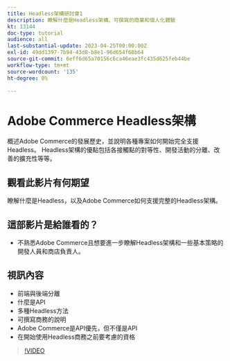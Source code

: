 ```yaml
---
title: Headless架構研討會1
description: 瞭解什麼是Headless架構、可撰寫的商業和個人化體驗
kt: 13144
doc-type: tutorial
audience: all
last-substantial-update: 2023-04-25T00:00:00Z
exl-id: 49dd1397-7b94-43d8-b8e1-96d654f68b64
source-git-commit: 6eff6d65a70156c6ca46eae3fc435d625feb44be
workflow-type: tm+mt
source-wordcount: '135'
ht-degree: 0%

---
```


# Adobe Commerce Headless架構

概述Adobe Commerce的發展歷史，並說明各種專案如何開始完全支援Headless。  Headless架構的優點包括各接觸點的對等性、開發活動的分離、改善的擴充性等等。

## 觀看此影片有何期望

瞭解什麼是Headless，以及Adobe Commerce如何支援完整的Headless架構。

## 這部影片是給誰看的？

* 不熟悉Adobe Commerce且想要進一步瞭解Headless架構和一些基本策略的開發人員和商店負責人。

## 視訊內容

* 前端與後端分離
* 什麼是API
* 多種Headless方法
* 可撰寫商務的說明
* Adobe Commerce是API優先，但不僅是API
* 在開始使用Headless商務之前要考慮的資格

>[!VIDEO](https://video.tv.adobe.com/v/3418862?learn=on)
